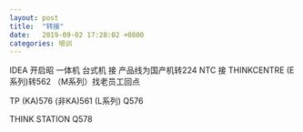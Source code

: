 ```yaml
---
layout: post
title:  "转接"
date:   2019-09-02 17:28:02 +0800
categories: 培训
---
```


IDEA 开启昭 一体机 台式机 接 
产品线为国产机转224
	NTC 接
	THINKCENTRE (E系列)转562
	（M系列）找老员工回点

TP (KA)576
(非KA)561
(L系列) Q576

THINK STATION Q578